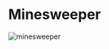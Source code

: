 # Minesweeper

![minesweeper](https://user-images.githubusercontent.com/76870184/218299025-a9158f98-d91b-4f63-802f-cd2d91dfdba4.png)
